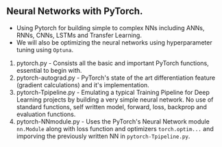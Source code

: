 ## Neural Networks with PyTorch.
- Using Pytorch for building simple to complex NNs including ANNs, RNNs, CNNs, LSTMs and Transfer Learning.
- We will also be optimizing the neural networks using hyperparameter tuning using `Optuna`.

1. pytorch.py - Consists all the basic and important PyTorch functions, essential to begin with.
2. pytorch-autograd.py - PyTorch's state of the art differentiation feature (gradient calculations) and it's implementation.
3. pytorch-Tpipeline.py - Emulating a typical Training Pipeline for Deep Learning projects by building a very simple neural network. No use of standard functions, self written model, forward, loss, backprop and evaluation functions.
4. pytorch-NNmodule.py - Uses the PyTorch's Neural Network module `nn.Module` along with loss function and optimizers `torch.optim...` and imporving the previously written NN in `pytorch-Tpipeline.py`.
